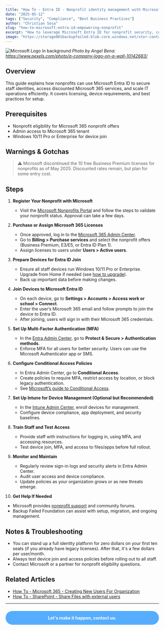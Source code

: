 ```yaml
---
title: "How To - Entra ID - Nonprofit identity management with Microsoft Entra ID"
date: "2025-05-12"
tags: ["Security", "Compliance", "Best Business Practices"]
author: "Christian Sosa"
slug: "how-to-microsoft-entra-id-empowering-nonprofit"
excerpt: "How to leverage Microsoft Entra ID for nonprofit security, compliance, and cost savings."
image: "https://storage001backupfailed.blob.core.windows.net/stor-container-web/BLOG_IMG/Microsoft_Decor_Wall.jpg"
---
```


![Microsoft Logo In background](https://storage001backupfailed.blob.core.windows.net/stor-container-web/BLOG_IMG/Microsoft_Decor_Wall.jpg)
*Photo by Angel Bena: https://www.pexels.com/photo/a-company-logo-on-a-wall-10142683/*



## Overview

This guide explains how nonprofits can use Microsoft Entra ID to secure staff identities, access discounted Microsoft 365 services, and scale IT operations efficiently. It covers licensing, device requirements, and best practices for setup.

## Prerequisites

- Nonprofit eligibility for Microsoft 365 nonprofit offers
- Admin access to Microsoft 365 tenant
- Windows 10/11 Pro or Enterprise for device join

## Warnings & Gotchas

> ⚠️ Microsoft discontinued the 10 free Business Premium licenses for nonprofits as of May 2025. Discounted rates remain, but plan for some entry cost.

## Steps

1. **Register Your Nonprofit with Microsoft**
   - Visit the [Microsoft Nonprofits Portal](https://nonprofit.microsoft.com/) and follow the steps to validate your nonprofit status. Approval can take a few days.

2. **Purchase or Assign Microsoft 365 Licenses**
   - Once approved, log in to the [Microsoft 365 Admin Center](https://admin.microsoft.com/).
   - Go to **Billing > Purchase services** and select the nonprofit offers (Business Premium, E3/E5, or Entra ID Plan 1).
   - Assign licenses to users under **Users > Active users**.

3. **Prepare Devices for Entra ID Join**
   - Ensure all staff devices run Windows 10/11 Pro or Enterprise. Upgrade from Home if needed (see [how to upgrade](https://support.microsoft.com/en-us/windows/upgrade-windows-home-to-windows-pro-ef34d520-e73f-3198-c525-d1a218cc2818)).
   - Back up important data before making changes.

4. **Join Devices to Microsoft Entra ID**
   - On each device, go to **Settings > Accounts > Access work or school > Connect**.
   - Enter the user’s Microsoft 365 email and follow prompts to join the device to Entra ID.
   - After joining, users will sign in with their Microsoft 365 credentials.

5. **Set Up Multi-Factor Authentication (MFA)**
   - In the [Entra Admin Center](https://entra.microsoft.com/), go to **Protect & Secure > Authentication methods**.
   - Enforce MFA for all users for better security. Users can use the Microsoft Authenticator app or SMS.

6. **Configure Conditional Access Policies**
   - In Entra Admin Center, go to **Conditional Access**.
   - Create policies to require MFA, restrict access by location, or block legacy authentication.
   - See [Microsoft’s guide to Conditional Access](https://learn.microsoft.com/en-us/azure/active-directory/conditional-access/overview).

7. **Set Up Intune for Device Management (Optional but Recommended)**
   - In the [Intune Admin Center](https://intune.microsoft.com/), enroll devices for management.
   - Configure device compliance, app deployment, and security baselines.

8. **Train Staff and Test Access**
   - Provide staff with instructions for logging in, using MFA, and accessing resources.
   - Test device join, MFA, and access to files/apps before full rollout.

9. **Monitor and Maintain**
   - Regularly review sign-in logs and security alerts in Entra Admin Center.
   - Audit user access and device compliance.
   - Update policies as your organization grows or as new threats emerge.

10. **Get Help If Needed**
   - Microsoft provides [nonprofit support](https://nonprofit.microsoft.com/support) and community forums.
   - Backup Failed Foundation can assist with setup, migration, and ongoing management.

## Notes & Troubleshooting

- You can stand up a full identity platform for zero dollars on your first ten seats (if you already have legacy licenses). After that, it's a few dollars per user/month.
- Always test device join and access policies before rolling out to all staff.
- Contact Microsoft or a partner for nonprofit eligibility questions.

## Related Articles

- [How To - Microsoft 365 - Creating New Users For Organization](https://backupfailed.com/blog/how-to-create-new-users-for-organization/)
- [How To - SharePoint - Share Files with external users](https://backupfailed.com/blog/how-to-sharepoint-share-files-from-windows-explorer/)

---

<div style="background-color:rgba(46, 154, 255, 0.8); padding: 1em; margin: 1.5rem auto; border-radius: 25px; text-align: center; max-width: 600px; transition: background-color 0.3s ease;" onmouseover="this.style.backgroundColor='rgba(37, 99, 235, 0.9)';" onmouseout="this.style.backgroundColor='rgba(46, 154, 255, 0.8)';">
    <strong><a href="https://backupfailed.com/contact/" style="color: white; text-decoration: none;">Let's make it happen, contact us.</a></strong>
</div>
